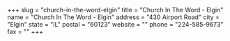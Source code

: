 +++
slug = "church-in-the-word-elgin"
title = "Church In The Word - Elgin"
name = "Church In The Word - Elgin"
address = "430 Airport Road"
city = "Elgin"
state = "IL"
postal = "60123"
website = ""
phone = "224-585-9673"
fax = ""
+++
